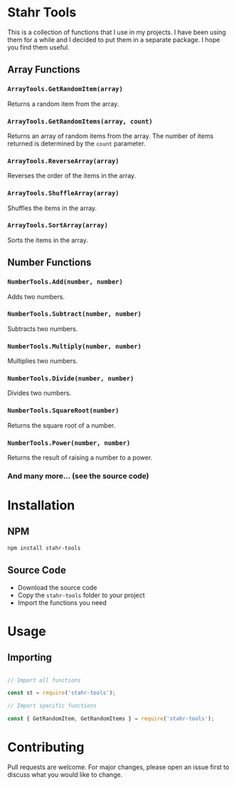 # Stahr Tools

This is a collection of functions that I use in my projects. I have been using them for a while and I decided to put them in a separate package.
I hope you find them useful.

## Array Functions

### `ArrayTools.GetRandomItem(array)`
Returns a random item from the array.

### `ArrayTools.GetRandomItems(array, count)`

Returns an array of random items from the array. The number of items returned is determined by the `count` parameter.

### `ArrayTools.ReverseArray(array)`

Reverses the order of the items in the array.

### `ArrayTools.ShuffleArray(array)`

Shuffles the items in the array.

### `ArrayTools.SortArray(array)`

Sorts the items in the array.

## Number Functions

### `NumberTools.Add(number, number)`

Adds two numbers.

### `NumberTools.Subtract(number, number)`

Subtracts two numbers.

### `NumberTools.Multiply(number, number)`

Multiplies two numbers.

### `NumberTools.Divide(number, number)`

Divides two numbers.

### `NumberTools.SquareRoot(number)`

Returns the square root of a number.

### `NumberTools.Power(number, number)`

Returns the result of raising a number to a power.

### And many more... (see the source code)

# Installation

## NPM

```bash
npm install stahr-tools
```

## Source Code

* Download the source code
* Copy the `stahr-tools` folder to your project
* Import the functions you need

# Usage

## Importing

```javascript

// Import all functions

const st = require('stahr-tools');

// Import specific functions

const { GetRandomItem, GetRandomItems } = require('stahr-tools');

```

# Contributing

Pull requests are welcome. For major changes, please open an issue first to discuss what you would like to change.
